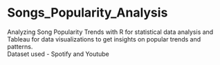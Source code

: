 # Songs_Popularity_Analysis
Analyzing Song Popularity Trends with R for statistical data analysis and Tableau for data visualizations to get insights on popular trends and patterns.              
Dataset used - Spotify and Youtube
